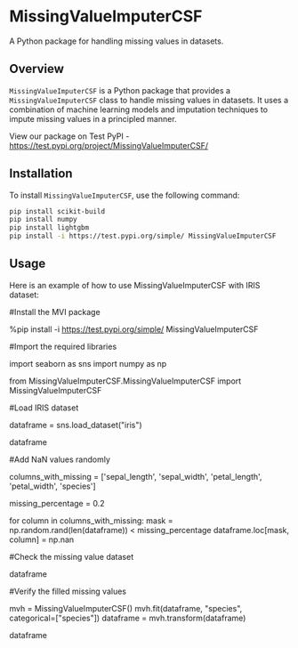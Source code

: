 # MissingValueImputerCSF

A Python package for handling missing values in datasets.

## Overview

`MissingValueImputerCSF` is a Python package that provides a `MissingValueImputerCSF` class to handle missing values in datasets. It uses a combination of machine learning models and imputation techniques to impute missing values in a principled manner.

View our package on Test PyPI - https://test.pypi.org/project/MissingValueImputerCSF/

## Installation

To install `MissingValueImputerCSF`, use the following command:

```bash
pip install scikit-build
pip install numpy
pip install lightgbm
pip install -i https://test.pypi.org/simple/ MissingValueImputerCSF
```

## Usage
Here is an example of how to use MissingValueImputerCSF with IRIS dataset:

#Install the MVI package

%pip install -i https://test.pypi.org/simple/ MissingValueImputerCSF

#Import the required libraries

import seaborn as sns
import numpy as np

from MissingValueImputerCSF.MissingValueImputerCSF import MissingValueImputerCSF

#Load IRIS dataset

dataframe = sns.load_dataset("iris")

dataframe

#Add NaN values randomly

columns_with_missing = ['sepal_length', 'sepal_width', 'petal_length', 'petal_width', 'species']

missing_percentage = 0.2

for column in columns_with_missing:
    mask = np.random.rand(len(dataframe)) < missing_percentage
    dataframe.loc[mask, column] = np.nan

#Check the missing value dataset

dataframe

#Verify the filled missing values

mvh = MissingValueImputerCSF()
mvh.fit(dataframe, "species", categorical=["species"])
dataframe = mvh.transform(dataframe)

dataframe